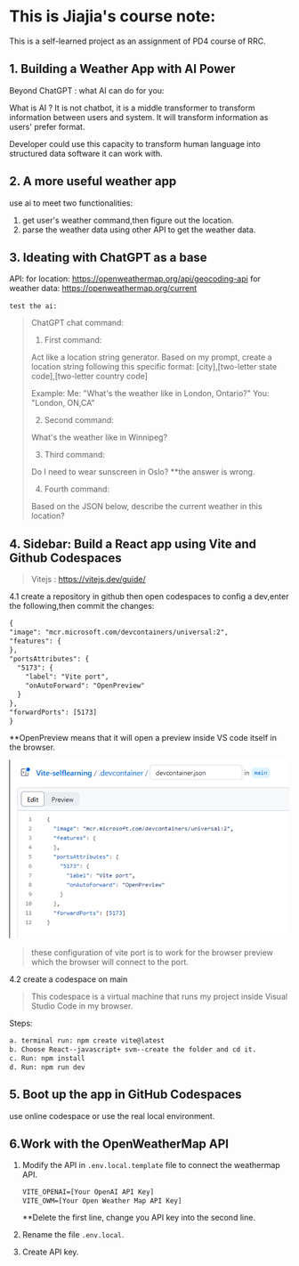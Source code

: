 # This is Jiajia's course note:

This is a self-learned project as an assignment of PD4 course of RRC.

## 1. Building a Weather App with AI Power

Beyond ChatGPT : what AI can do for you:
   
What is AI ? 
It is not chatbot, it is a middle transformer to transform information between users and system. It will transform information as users' prefer format.
   
Developer could use this capacity to transform human language into structured data software it can work with.

## 2. A more useful weather app
use ai to meet two functionalities:
1. get user's weather command,then figure out the location.
2. parse the weather data using other API to get the weather data.

## 3. Ideating with ChatGPT as a base
API: 
for location:
https://openweathermap.org/api/geocoding-api
for weather data:
https://openweathermap.org/current

`test the ai:`
> ChatGPT chat command: 
> 
> 1. First command: 
> 
> Act like a location string generator. Based on my prompt, create a location string following this specific format:
[city],[two-letter state code],[two-letter country code]
>
>Example:
  Me: "What's the weather like in London, Ontario?"
  You: "London, ON,CA"
>
> 2. Second command: 
> 
> What's the weather like in Winnipeg?
>
> 3. Third command: 
> 
> Do I need to wear sunscreen in Oslo?
> **the answer is wrong.
>
>  4. Fourth command: 
> 
> Based on the JSON below, describe the current weather in this location?

## 4. Sidebar: Build a React app using Vite and Github Codespaces
> Vitejs : https://vitejs.dev/guide/

4.1 create a repository in github
  then open codespaces to config a dev,enter the following,then commit the changes:
  ```
  {
  "image": "mcr.microsoft.com/devcontainers/universal:2",
  "features": {
  },
  "portsAttributes": {
    "5173": {
      "label": "Vite port",
      "onAutoForward": "OpenPreview"
    }
  },
  "forwardPorts": [5173]
}
  ```
  **OpenPreview means that it will open a preview inside VS code itself in the browser.

  ![Alt text](image.png)
  >these configuration of vite port is to work for the browser preview which the browser will connect to the port.

4.2 create a codespace on main
> This codespace is a virtual machine that runs my project inside Visual Studio Code in my browser.

Steps:
```
a. terminal run: npm create vite@latest
b. Choose React--javascript+ svm--create the folder and cd it.
c. Run: npm install
d. Run: npm run dev
```


## 5. Boot up the app in GitHub Codespaces
use online codespace or use the real local environment.

## 6.Work with the OpenWeatherMap API
1) Modify the API in `.env.local.template` file to connect the weathermap API.
    ```
    VITE_OPENAI=[Your OpenAI API Key]
    VITE_OWM=[Your Open Weather Map API Key]
    ```
    **Delete the first line, change you API key into the second line.

2) Rename the file `.env.local`.
3) Create API key.



  



